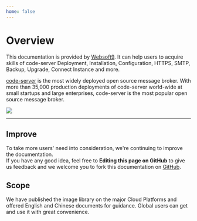 ```yaml
---
home: false
---
```


# Overview

This documentation is provided by [Websoft9](https://www.websoft9.com/). It can help users to acquire skills of code-server Deployment, Installation, Configuration, HTTPS, SMTP, Backup, Upgrade, Connect Instance and more.

[code-server](https://codeserver-server.apache.org/) is the most widely deployed open source message broker. With more than 35,000 production deployments of code-server world-wide at small startups and large enterprises, code-server is the most popular open source message broker.

![](https://libs.websoft9.com/Websoft9/DocsPicture/en/codeserver/codeserver-consolegui-websoft9.png)

---

## Improve

To take more users' need into consideration, we're continuing to improve the documentation.  
If you have any good idea, feel free to **Editing this page on GitHub** to give us feedback and we welcome you to fork this documentation on [GitHub](https://github.com/Websoft9/ansible-codeserver).

## Scope

We have published the image library on the major Cloud Platforms and offered English and Chinese documents for guidance. Global users can get and use it with great convenience.
